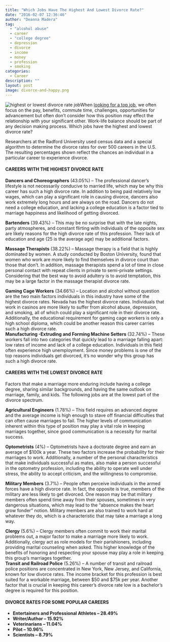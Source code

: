 ```yaml
---
title: "Which Jobs Have The Highest And Lowest Divorce Rate?"
date: "2016-02-07 12:36:46"
author: "Deanna Madera"
tag:
  - "alcohol abuse"
  - career
  - "college degree"
  - depression
  - divorce
  - income
  - money
  - profession
  - smoking
categories:
  - Career
description: ""
layout: post
image: divorce-and-happy.png
---
```


![highest or lowest divorce rate job](/posts/divorce-and-happy.png)When [looking for a top job](/top-10-hot-jobs-for-2016/9), we often focus on the pay, benefits, commute time, challenges, opportunities for advancement but often don’t consider how this position may effect the relationship with your significant other. Work-life balance should be part of any decision making process. Which jobs have the highest and lowest divorce rate?

Researchers at the Radford University used census data and a special algorithm to determine the divorce rates for over 500 careers in the U.S. The resulting percentages shown reflect the chances an individual in a particular career to experience divorce.

#### CAREERS WITH THE HIGHEST DIVORCE RATE

**Dancers and Choreographers** (43.05%) – The professional dancer’s lifestyle is not necessarily conducive to married life, which may be why this career has such a high divorce rate. In addition to being paid relatively low wages, which can play a significant role in causing divorce, dancers also work extremely long hours and are always on the road. Dancers do not need a college education, and lacking a college education is a factor tied to marriage happiness and likelihood of getting divorced.

**Bartenders** (39.43%) – This may be no surprise that with the late nights, party atmospheres, and constant flirting with individuals of the opposite sex are likely reasons for the high divorce rate of this profession. Their lack of education and age (25 is the average age) may be additional factors.

**Massage Therapists** (38.22%) – Massage therapy is a field that is highly dominated by women. A study conducted by Boston University, found that women who work are more likely to find themselves in divorce court than those that don’t. In addition, massage therapists spend a lot of time in close personal contact with repeat clients in private to semi-private settings. Considering that the best way to avoid adultery is to avoid temptation, this may be a large factor in the massage therapist divorce rate.

**Gaming Cage Workers** (34.66%) – Location and alcohol without question are the two main factors individuals in this industry have some of the highest divorce rates. Nevada has the highest divorce rates. Individuals that work in casinos are more likely to suffer from alcohol abuse, depression, and smoking, all of which could play a significant role in their divorce rate. Additionally, the educational requirement for gaming cage workers is only a high school diploma, which could be another reason this career carries such a high divorce rate.  
**Manufacturing -Extruding and Forming Machine Setters** (32.74%) – These workers fall into two categories that quickly lead to a marriage falling apart: low rates of income and lack of a college education. Individuals in this field often experience high unemployment. Since money problems is one of the top reasons individuals get divorced, it’s no wonder why this group has such a high divorce rate.

#### CAREERS WITH THE LOWEST DIVORCE RATE

Factors that make a marriage more enduring include having a college degree, sharing similar backgrounds, and having the same outlook on marriage, family, and kids. The following jobs are at the lowest part of the divorce spectrum.

**Agricultural Engineers** (1.78%) – This field requires an advanced degree and the average income is high enough to stave off financial difficulties that can often cause marriages to fail. The higher levels of communication inherent within this type of position may play a vital role in keeping marriages together, since good communication is a necessity for marital success.

**Optometrists** (4%) – Optometrists have a doctorate degree and earn an average of $100k a year. These two factors increase the probability for their marriages to work. Additionally, a number of the personal characteristics that make individuals successful as mates, also make a person successful in the optometry profession, including the ability to operate well under stress, the ability to accept criticism, and the willingness to compromise.

**Military Members** (3.7%) – People often perceive individuals in the armed forces have a high divorce rate. In fact, the opposite is true, members of the military are less likely to get divorced. One reason may be that military members often spend time away from their spouses, sometimes in very dangerous situations, which may lead to the “absence makes the heart grow fonder” notion. Military members are also trained to work hard at whatever they do, which is a characteristic that may take a marriage a long way.

**Clergy** (5.6%) – Clergy members often commit to work their marital problems out, a major factor to make a marriage more likely to work. Additionally, clergy act as role models for their parishioners, including providing marital counseling when asked. This higher knowledge of the benefits of honoring and respecting your spouse may play a role in keeping this group’s marriages together.  
**Transit and Railroad Police** (5.26%) – A number of transit and railroad police positions are concentrated in New York, New Jersey, and California, known for low divorce rates. The income bracket for this profession is best suited for a workable marriage, between $50 and $75k per year. Another factor that is crucial in keeping this career’s divorce rate low is a bachelor’s degree is required for this position.

#### DIVORCE RATES FOR SOME POPULAR CAREERS

- **Entertainers and Professional Athletes – 28.49%**
- **Writer/Author – 15.92%**
- **Veterinarians – 11.04%**
- **Pilot – 10.96%**
- **Scientists – 8.79%**
